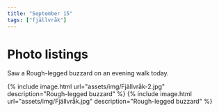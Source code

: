 ```yaml
---
title: "September 15"
tags: ["fjällvråk"]
---
```

# Photo listings
Saw a Rough-legged buzzard on an evening walk today.

{% include image.html url="assets/img/Fjällvråk-2.jpg" description="Rough-legged buzzard" %}
{% include image.html url="assets/img/Fjällvråk.jpg" description="Rough-legged buzzard" %}
